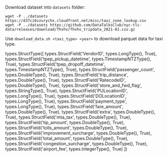 Download dataset into `datasets` folder:

```
wget -P ../datasets https://d37ci6vzurychx.cloudfront.net/misc/taxi_zone_lookup.csv
wget -P ../datasets https://github.com/DataTalksClub/nyc-tlc-data/releases/download/fhvhv/fhvhv_tripdata_2021-01.csv.gz
```

Use `download_data.sh <taxi_type> <year>` to download parquet data for taxi type.




types.StructType([
    types.StructField('VendorID', types.LongType(), True), 
    types.StructField('tpep_pickup_datetime', types.TimestampNTZType(), True), 
    types.StructField('tpep_dropoff_datetime', types.TimestampNTZType(), True), 
    types.StructField('passenger_count', types.DoubleType(), True), 
    types.StructField('trip_distance', types.DoubleType(), True), 
    types.StructField('RatecodeID', types.DoubleType(), True), 
    types.StructField('store_and_fwd_flag', types.StringType(), True), 
    types.StructField('PULocationID', types.LongType(), True), 
    types.StructField('DOLocationID', types.LongType(), True), 
    types.StructField('payment_type', types.LongType(), True), 
    types.StructField('fare_amount', types.DoubleType(), True), 
    types.StructField('extra', types.DoubleType(), True), 
    types.StructField('mta_tax', types.DoubleType(), True), 
    types.StructField('tip_amount', types.DoubleType(), True), 
    types.StructField('tolls_amount', types.DoubleType(), True), 
    types.StructField('improvement_surcharge', types.DoubleType(), True), 
    types.StructField('total_amount', types.DoubleType(), True), 
    types.StructField('congestion_surcharge', types.DoubleType(), True), 
    types.StructField('airport_fee', types.IntegerType(), True)
])